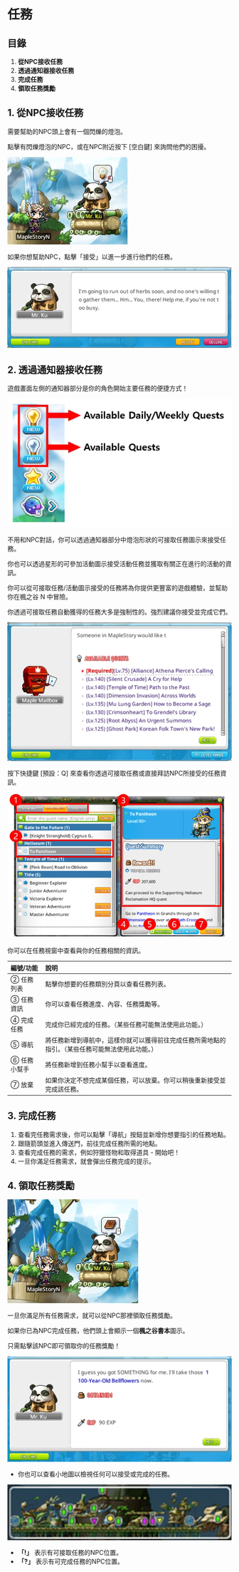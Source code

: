 # 任務
## 目錄
1.  **從NPC接收任務**
2.  **透過通知器接收任務**
3.  **完成任務**
4.  **領取任務獎勵**
## 1. 從NPC接收任務

需要幫助的NPC頭上會有一個閃爍的燈泡。

點擊有閃爍燈泡的NPC，或在NPC附近按下 \[空白鍵\] 來詢問他們的困擾。

![](/images/msn-101/beginners-guide/get-started/image_1747236261317_555.png)

如果你想幫助NPC，點擊「接受」以進一步進行他們的任務。

![](/images/msn-101/beginners-guide/get-started/image_1747236261317_580.png)

## 2. 透過通知器接收任務

遊戲畫面左側的通知器部分是你的角色開始主要任務的便捷方式！

![](/images/msn-101/beginners-guide/get-started/image_1747236261317_610.png)

不用和NPC對話，你可以透過通知器部分中燈泡形狀的可接取任務圖示來接受任務。

你也可以透過星形的可參加活動圖示接受活動任務並獲取有關正在進行的活動的資訊。

你可以從可接取任務/活動圖示接受的任務將為你提供更豐富的遊戲體驗，並幫助你在楓之谷 N 中冒險。

你透過可接取任務自動獲得的任務大多是強制性的。強烈建議你接受並完成它們。

![](/images/msn-101/beginners-guide/get-started/image_1747236261317_410.png)

按下快捷鍵 \[預設：Q\] 來查看你透過可接取任務或直接拜訪NPC所接受的任務資訊。

![](/images/msn-101/beginners-guide/get-started/image_1747236261317_764.png)

你可以在任務視窗中查看與你的任務相關的資訊。

| 編號/功能 | 說明 |
|:---|:---|
| ② 任務列表 | 點擊你想要的任務類別分頁以查看任務列表。 |
| ③ 任務資訊 | 你可以查看任務進度、內容、任務獎勵等。 |
| ④ 完成任務 | 完成你已經完成的任務。（某些任務可能無法使用此功能。） |
| ⑤ 導航 | 將任務新增到導航中，這樣你就可以獲得前往完成任務所需地點的指引。（某些任務可能無法使用此功能。） |
| ⑥ 任務小幫手 | 將任務新增到任務小幫手以查看進度。 |
| ⑦ 放棄 | 如果你決定不想完成某個任務，可以放棄。你可以稍後重新接受並完成該任務。 |

## 3. 完成任務
1.  查看完任務需求後，你可以點擊「導航」按鈕並新增你想要指引的任務地點。
2.  跟隨箭頭並進入傳送門，前往完成任務所需的地點。
3.  查看完成任務的需求，例如狩獵怪物和取得道具 - 開始吧！
4.  一旦你滿足任務需求，就會彈出任務完成的提示。
## 4. 領取任務獎勵

![](/images/msn-101/beginners-guide/get-started/image_1747236261317_470.png)

一旦你滿足所有任務需求，就可以從NPC那裡領取任務獎勵。

如果你已為NPC完成任務，他們頭上會顯示一個**楓之谷書本**圖示。

只需點擊該NPC即可領取你的任務獎勵！

![](/images/msn-101/beginners-guide/get-started/image_1747236261317_861.png)

*   你也可以查看小地圖以檢視任何可以接受或完成的任務。

![](/images/msn-101/beginners-guide/get-started/image_1747236261317_907.png)

*   **「!」** 表示有可接取任務的NPC位置。
*   **「?」** 表示有可完成任務的NPC位置。
